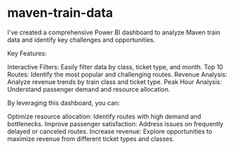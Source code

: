 # maven-train-data
I've created a comprehensive Power BI dashboard to analyze Maven train data and identify key challenges and opportunities.

Key Features:

Interactive Filters: Easily filter data by class, ticket type, and month.
Top 10 Routes: Identify the most popular and challenging routes.
Revenue Analysis: Analyze revenue trends by train class and ticket type.
Peak Hour Analysis: Understand passenger demand and resource allocation.

By leveraging this dashboard, you can:

Optimize resource allocation: Identify routes with high demand and bottlenecks.
Improve passenger satisfaction: Address issues on frequently delayed or canceled routes.
Increase revenue: Explore opportunities to maximize revenue from different ticket types and classes.
